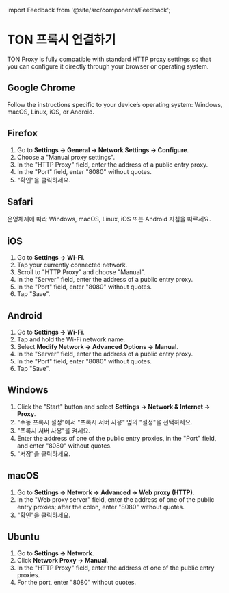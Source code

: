 import Feedback from '@site/src/components/Feedback';

# TON 프록시 연결하기

TON Proxy is fully compatible with standard HTTP proxy settings so that you can configure it directly through your browser or operating system.

## Google Chrome

Follow the instructions specific to your device’s operating system: Windows, macOS, Linux, iOS, or Android.

## Firefox

1. Go to **Settings → General → Network Settings → Configure**.
2. Choose a "Manual proxy settings".
3. In the "HTTP Proxy" field, enter the address of a public entry proxy.
4. In the "Port" field, enter "8080" without quotes.
5. "확인"을 클릭하세요.

## Safari

운영체제에 따라 Windows, macOS, Linux, iOS 또는 Android 지침을 따르세요.

## iOS

1. Go to **Settings → Wi-Fi**.
2. Tap your currently connected network.
3. Scroll to "HTTP Proxy" and choose "Manual".
4. In the "Server" field, enter the address of a public entry proxy.
5. In the "Port" field, enter "8080" without quotes.
6. Tap "Save".

## Android

1. Go to **Settings → Wi-Fi**.
2. Tap and hold the Wi-Fi network name.
3. Select **Modify Network → Advanced Options → Manual**.
4. In the "Server" field, enter the address of a public entry proxy.
5. In the "Port" field, enter "8080" without quotes.
6. Tap "Save".

## Windows

1. Click the "Start" button and select **Settings → Network & Internet → Proxy**.
2. "수동 프록시 설정"에서 "프록시 서버 사용" 옆의 "설정"을 선택하세요.
3. "프록시 서버 사용"을 켜세요.
4. Enter the address of one of the public entry proxies, in the "Port" field, and enter "8080" without quotes.
5. "저장"을 클릭하세요.

## macOS

1. Go to **Settings → Network → Advanced → Web proxy (HTTP)**.
2. In the "Web proxy server" field, enter the address of one of the public entry proxies; after the colon, enter "8080" without quotes.
3. "확인"을 클릭하세요.

## Ubuntu

1. Go to **Settings → Network**.
2. Click **Network Proxy → Manual**.
3. In the "HTTP Proxy" field, enter the address of one of the public entry proxies.
4. For the port, enter "8080" without quotes.

<Feedback />

